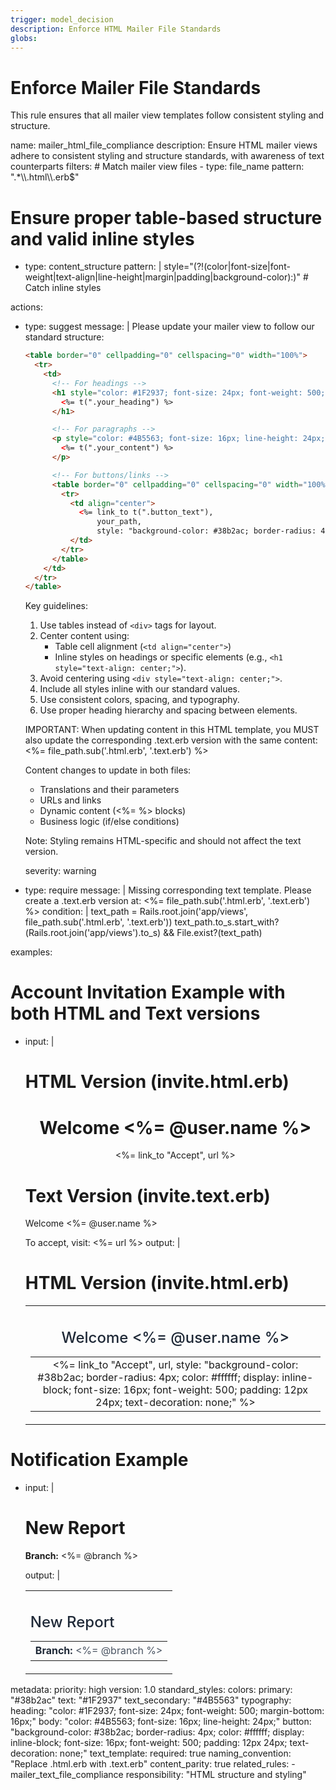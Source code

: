```yaml
---
trigger: model_decision
description: Enforce HTML Mailer File Standards
globs: 
---
```

# Enforce Mailer File Standards

This rule ensures that all mailer view templates follow consistent styling and structure.

<rule>
name: mailer_html_file_compliance
description: Ensure HTML mailer views adhere to consistent styling and structure standards, with awareness of text counterparts
filters:
  # Match mailer view files
  - type: file_name
    pattern: ".*\\.html\\.erb$"
  
  # Ensure proper table-based structure and valid inline styles
  - type: content_structure
    pattern: |
      style="(?!(color|font-size|font-weight|text-align|line-height|margin|padding|background-color):)"                                        # Catch inline styles

actions:
  - type: suggest
    message: |
      Please update your mailer view to follow our standard structure:

      ```html
      <table border="0" cellpadding="0" cellspacing="0" width="100%">
        <tr>
          <td>
            <!-- For headings -->
            <h1 style="color: #1F2937; font-size: 24px; font-weight: 500; margin-bottom: 16px; text-align: center;">
              <%= t(".your_heading") %>
            </h1>

            <!-- For paragraphs -->
            <p style="color: #4B5563; font-size: 16px; line-height: 24px; margin-bottom: 16px;">
              <%= t(".your_content") %>
            </p>

            <!-- For buttons/links -->
            <table border="0" cellpadding="0" cellspacing="0" width="100%" style="margin: 24px 0;">
              <tr>
                <td align="center">
                  <%= link_to t(".button_text"), 
                      your_path,
                      style: "background-color: #38b2ac; border-radius: 4px; color: #ffffff; display: inline-block; font-size: 16px; font-weight: 500; padding: 12px 24px; text-decoration: none;" %>
                </td>
              </tr>
            </table>
          </td>
        </tr>
      </table>
      ```

      Key guidelines:
      1. Use tables instead of `<div>` tags for layout.
      2. Center content using:
         - Table cell alignment (`<td align="center">`)
         - Inline styles on headings or specific elements (e.g., `<h1 style="text-align: center;">`).
      3. Avoid centering using `<div style="text-align: center;">`.
      4. Include all styles inline with our standard values.
      5. Use consistent colors, spacing, and typography.
      6. Use proper heading hierarchy and spacing between elements.

      IMPORTANT: When updating content in this HTML template, you MUST also update the 
      corresponding .text.erb version with the same content:
      <%= file_path.sub('.html.erb', '.text.erb') %>

      Content changes to update in both files:
      - Translations and their parameters
      - URLs and links
      - Dynamic content (<%= %> blocks)
      - Business logic (if/else conditions)

      Note: Styling remains HTML-specific and should not affect the text version.

    severity: warning

  - type: require
    message: |
      Missing corresponding text template. Please create a .text.erb version at:
      <%= file_path.sub('.html.erb', '.text.erb') %>
    condition: |
      text_path = Rails.root.join('app/views', file_path.sub('.html.erb', '.text.erb'))
      text_path.to_s.start_with?(Rails.root.join('app/views').to_s) && File.exist?(text_path)

examples:
  # Account Invitation Example with both HTML and Text versions
  - input: |
      # HTML Version (invite.html.erb)
      <div style="text-align: center;">
        <h1>Welcome <%= @user.name %></h1>
        <%= link_to "Accept", url %>
      </div>

      # Text Version (invite.text.erb)
      Welcome <%= @user.name %>

      To accept, visit: <%= url %>
    output: |
      # HTML Version (invite.html.erb)
      <table border="0" cellpadding="0" cellspacing="0" width="100%">
        <tr>
          <td align="center">
            <h1 style="color: #1F2937; font-size: 24px; font-weight: 500; margin-bottom: 16px;">
              Welcome <%= @user.name %>
            </h1>
            <table border="0" cellpadding="0" cellspacing="0">
              <tr>
                <td align="center">
                  <%= link_to "Accept",
                      url,
                      style: "background-color: #38b2ac; border-radius: 4px; color: #ffffff; display: inline-block; font-size: 16px; font-weight: 500; padding: 12px 24px; text-decoration: none;" %>
                </td>
              </tr>
            </table>
          </td>
        </tr>
      </table>

  # Notification Example
  - input: |
      <h1>New Report</h1>
      <p><strong>Branch:</strong> <%= @branch %></p>
    output: |
      <table border="0" cellpadding="0" cellspacing="0" width="100%">
        <tr>
          <td>
            <h1 style="color: #1F2937; font-size: 24px; font-weight: 500; margin-bottom: 16px;">
              New Report
            </h1>
            <table border="0" cellpadding="0" cellspacing="0" width="100%">
              <tr>
                <td style="color: #4B5563; font-size: 16px; line-height: 24px;">
                  <strong style="color: #1F2937;">Branch:</strong> <%= @branch %>
                </td>
              </tr>
            </table>
          </td>
        </tr>
      </table>

metadata:
  priority: high
  version: 1.0
  standard_styles:
    colors:
      primary: "#38b2ac"
      text: "#1F2937"
      text_secondary: "#4B5563"
    typography:
      heading: "color: #1F2937; font-size: 24px; font-weight: 500; margin-bottom: 16px;"
      body: "color: #4B5563; font-size: 16px; line-height: 24px;"
      button: "background-color: #38b2ac; border-radius: 4px; color: #ffffff; display: inline-block; font-size: 16px; font-weight: 500; padding: 12px 24px; text-decoration: none;"
  text_template:
    required: true
    naming_convention: "Replace .html.erb with .text.erb"
    content_parity: true
  related_rules: 
    - mailer_text_file_compliance
  responsibility: "HTML structure and styling"
</rule> 